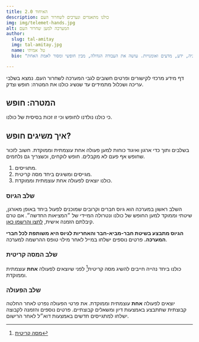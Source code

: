 ```yaml
---
title: האיחוד 2.0
description: כולנו מתאגדים ונערכים לשחרור העם
img: img/telemet-hands.jpg
alt: המערכה למען שחרור העם
author:
  slug: tal-amitay
  img: tal-amitay.jpg
  name: טל אמיתי
  bio: "שחקן במשחק החיים, וולונטריסט ערני, איש טכנולוגיה, ידע, מדעים ואומנויות. עושה את העבודה הגדולה, מבין חופשי ומסור לאמת האחת."

---
```


דף מידע מרכזי לקישורים ופרטים חשובים לגבי המערכה לשחרור העם. נמצא בשלבי עריכה ושכלול מתמידים עד שנשיג כולנו את המטרה: חופש וצדק.

## המטרה: חופש 
כי כולנו נולדנו לחופש וכי זו זכות בסיסית של כולנו. 

## איך משיגים חופש?
בשלבים ותוך כדי ארגון ואיגוד כוחות למען פעולה אחת עוצמתית וממוקדת. חשוב לזכור שחופש אף פעם לא מקבלים. חופש לוקחים, וכשצריך גם נלחמים.

1. מתגייסים.
2. מגייסים ומשיגים ביחד מסה קריטית.
3. כולנו יוצאים לפעולה אחת עוצמתית וממוקדת.

### שלב הגיוס  
השלב ראשון במערכה הוא גיוס חברים וקרובים שמוכנים לפעול ביחד באופן מאורגן, שיטתי וממוקד למען החופש של כולנו ונטרולה המיידי של ״המציאות החדשה״. אם טרם קיבלתם הזמנה אישית, [לחצו והרשמו כאן](../?id=051F0EABF1).

**הגיוס מתבצע בשיטת חבר-מביא-חבר והאחריות לגיוס היא משותפת לכל חברי המערכה.**  פרטים נוספים ישלחו במייל לאחר מילוי טופס ההרשמה למערכה.

### שלב המסה קריטית  
כולנו ביחד נהייה חייבים להשיג מסה קריטית[^1] לפני שיוצאים לפעולה **אחת** עוצמתית וממוקדת.

### שלב הפעולה
יוצאים לפעולה **אחת** עוצמתית וממוקדת. את פרטי הפעולה נפרט לאחר החלטה קבוצתית שתתבצע באמצעות דיון ומשאלים קבוצתיים. פרטים נוספים והזמנה לקבוצה ישלחו למתגייסים חדשים באמצעות דוא״ל לאחר הרישום. 

[^1]: [מסה קריטית](https://he.wikipedia.org/wiki/%D7%9E%D7%A1%D7%94_%D7%A7%D7%A8%D7%99%D7%98%D7%99%D7%AA_(%D7%A1%D7%95%D7%A6%D7%99%D7%95%D7%9C%D7%95%D7%92%D7%99%D7%94))

<!-- <info-box>
  <template #info-box>
    מצאת טעות או רוצה לתרום לעריכה? הקוד פתוח ב- GitHub
  </template>
</info-box> -->
